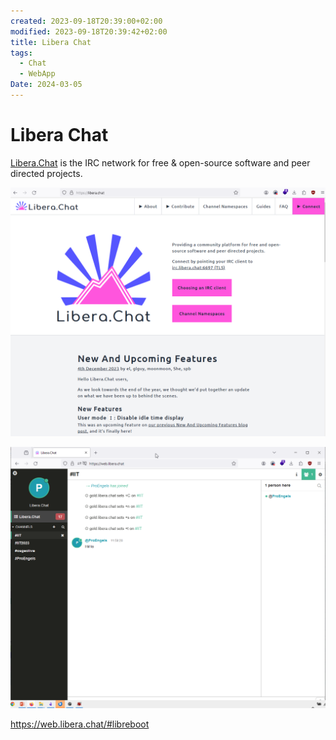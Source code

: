 ```yaml
---
created: 2023-09-18T20:39:00+02:00
modified: 2023-09-18T20:39:42+02:00
title: Libera Chat
tags:
  - Chat
  - WebApp
Date: 2024-03-05
---
```


# Libera Chat

[Libera.Chat](https://libera.chat) is the IRC network for free & open-source software and peer directed projects.

![](_asset/2023-09-18_LiberaChat_image_1.png)


![](_asset/2023-09-18_LiberaChat_image_2.png)

https://web.libera.chat/#libreboot
